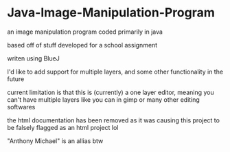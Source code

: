 # Java-Image-Manipulation-Program
an image manipulation program coded primarily in java

based off of stuff developed for a school assignment

writen using BlueJ

I'd like to add support for multiple layers, and some other functionality in the future

current limitation is that this is (currently) a one layer editor, meaning you can't have multiple layers like you can in gimp or many other editing softwares



the html documentation has been removed as it was causing this project to be falsely flagged as an html project lol

"Anthony Michael" is an allias btw